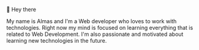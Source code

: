 👋 Hey there

My name is Almas and I'm a Web developer who loves to work with technologies. Right now my mind is focused on learning everything that is related to Web Development. I'm also passionate and motivated about learning new technologies in the future.



